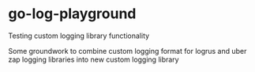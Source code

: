 # go-log-playground
Testing custom logging library functionality

Some groundwork to combine custom logging format for logrus and uber zap logging libraries into new custom logging library 
